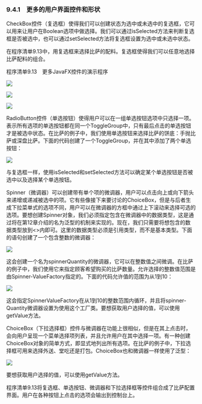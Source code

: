    

### 9.4.1　更多的用户界面控件和形状

CheckBox控件（复选框）使得我们可以创建状态为选中或未选中的复选框，它可以用来让用户在Boolean选项中做选择。我们可以通过isSelected方法来判断复选框是否被选中，也可以通过setSelected方法将复选框设置为选中或未选中状态。

在程序清单9.13中，用复选框来选择比萨的配料。复选框使得我们可以任意地选择比萨配料的组合。

程序清单9.13　更多JavaFX控件的演示程序

![](0-Assets/Epubook/程序员编程语言经典合集（计算机科学丛书5册套装），javapython编程语言含经典教材龙书《编译原理》%20(Bruce%20Eckel%20%20Alfred%20V.%20Aho%20%20Monica%20S.%20Lam%20etc.)%20(Z-Library)/images/image11044.jpeg)

![](0-Assets/Epubook/程序员编程语言经典合集（计算机科学丛书5册套装），javapython编程语言含经典教材龙书《编译原理》%20(Bruce%20Eckel%20%20Alfred%20V.%20Aho%20%20Monica%20S.%20Lam%20etc.)%20(Z-Library)/images/image11045.jpeg)

![](0-Assets/Epubook/程序员编程语言经典合集（计算机科学丛书5册套装），javapython编程语言含经典教材龙书《编译原理》%20(Bruce%20Eckel%20%20Alfred%20V.%20Aho%20%20Monica%20S.%20Lam%20etc.)%20(Z-Library)/images/image11046.jpeg)

RadioButton控件（单选按钮）使得用户可以在一组单选按钮选项中只选择一项。表示所有选项的单选按钮都在同一个ToggleGroup中，只有最后点击的单选按钮才是被选中状态。在比萨的例子中，我们使用单选按钮来选择比萨的饼底：手抛比萨或深盘比萨。下面的代码创建了一个ToggleGroup，并在其中添加了两个单选按钮：

![](0-Assets/Epubook/程序员编程语言经典合集（计算机科学丛书5册套装），javapython编程语言含经典教材龙书《编译原理》%20(Bruce%20Eckel%20%20Alfred%20V.%20Aho%20%20Monica%20S.%20Lam%20etc.)%20(Z-Library)/images/image11047.jpeg)

与复选框一样，使用isSelected和setSelected方法可以确定某个单选按钮是否被选中以及选择某个单选按钮。

Spinner（微调器）可以创建带有单个项的微调器，用户可以点击向上或向下箭头来递增或递减被选中的项。它有些像接下来要讨论的ChoiceBox，但是与后者生成下拉菜单式的选项不同，用户可以在微调器的方框中通过上下滚动来选择可选的选项。要想创建Spinner对象，我们必须指定包含在微调器中的数据类型，这是通过将在第12章介绍的名为泛型的机制来实现的。现在，我们只需要将想包含的数据类型放到<>内即可。这里的数据类型必须是引用类型，而不是基本类型。下面的语句创建了一个包含整数的微调器：

![](0-Assets/Epubook/程序员编程语言经典合集（计算机科学丛书5册套装），javapython编程语言含经典教材龙书《编译原理》%20(Bruce%20Eckel%20%20Alfred%20V.%20Aho%20%20Monica%20S.%20Lam%20etc.)%20(Z-Library)/images/image11048.jpeg)

这会创建一个名为spinnerQuantity的微调器，它可以在整数值之间微调。在比萨的例子中，我们使用它来指定顾客希望购买的比萨数量。允许选择的整数值范围是由Spinner-ValueFactory指定的。下面的代码允许值的范围为从1到10：

![](0-Assets/Epubook/程序员编程语言经典合集（计算机科学丛书5册套装），javapython编程语言含经典教材龙书《编译原理》%20(Bruce%20Eckel%20%20Alfred%20V.%20Aho%20%20Monica%20S.%20Lam%20etc.)%20(Z-Library)/images/image11049.jpeg)

这会指定SpinnerValueFactory在从1到10的整数范围内循环，并且将spinner-Quantity微调器设置为使用这个工厂类。要想获取用户选择的值，可以使用getValue方法。

ChoiceBox（下拉选择框）控件与微调器在功能上很相似，但是在其上点击时，会向用户呈现一个菜单选择项列表，并且允许用户在其中选择一项。有一种创建ChoiceBox对象的简单方式，即显式地列出所有选项。在比萨的例子中，下拉选择框可用来选择外送、堂吃还是打包。ChoiceBox也和微调器一样使用了泛型：

![](0-Assets/Epubook/程序员编程语言经典合集（计算机科学丛书5册套装），javapython编程语言含经典教材龙书《编译原理》%20(Bruce%20Eckel%20%20Alfred%20V.%20Aho%20%20Monica%20S.%20Lam%20etc.)%20(Z-Library)/images/image11050.jpeg)

要想获取用户选择的值，可以使用getValue方法。

程序清单9.13将复选框、单选按钮、微调器和下拉选择框等控件组合成了比萨配置界面。用户在各种按钮上点击的选项会输出到控制台上。